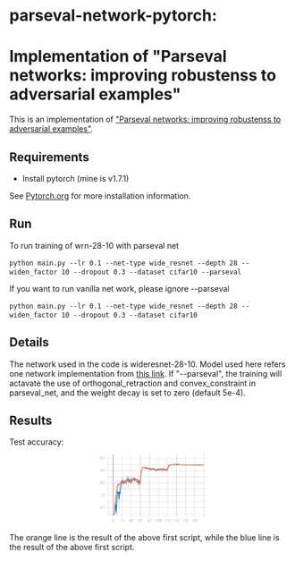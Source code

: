 # parseval-network-pytorch:
# Implementation of "Parseval networks: improving robustenss to adversarial examples"

This is an implementation of ["Parseval networks: improving robustenss to adversarial examples"](https://arxiv.org/abs/1704.08847).

## Requirements
- Install pytorch (mine is v1.7.1)

See [Pytorch.org](https://pytorch.org/) for more installation information.

## Run

To run training of wrn-28-10 with parseval net
```
python main.py --lr 0.1 --net-type wide_resnet --depth 28 --widen_factor 10 --dropout 0.3 --dataset cifar10 --parseval
```

If you want to run vanilla net work, please ignore --parseval

```
python main.py --lr 0.1 --net-type wide_resnet --depth 28 --widen_factor 10 --dropout 0.3 --dataset cifar10
```

## Details

The network used in the code is wideresnet-28-10. Model used here refers one network implementation from [this link](https://github.com/meliketoy/wide-resnet.pytorch).
If "--parseval", the training will actavate the use of orthogonal_retraction and convex_constraint in parseval_net, and the weight decay is set to zero (default 5e-4).

## Results

Test accuracy:

<p align="center"><img width="40%" src="./test_acc.svg"></p>

The orange line is the result of the above first script, while the blue line is the result of the above first script.

